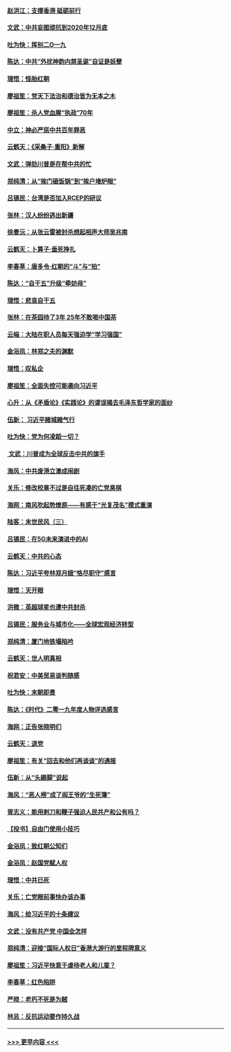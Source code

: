 #### [赵洪江：支撑香港 砥砺前行](../pages/nsc993/n11748482.md?t=12271433) 
#### [文武：中共妄图顽抗到2020年12月底](../pages/nsc993/n11748446.md?t=12271433) 
#### [吐为快：挥别二O一九](../pages/nsc993/n11748411.md?t=12271433) 
#### [陈达：中共“外扰神韵内禁圣诞”自证是妖孽](../pages/nsc993/n11748226.md?t=12271433) 
#### [理悟：怪胎红朝](../pages/nsc993/n11748206.md?t=12271433) 
#### [廖祖笙：党天下法治和德治皆为无本之木](../pages/nsc993/n11748135.md?t=12271433) 
#### [廖祖笙：杀人党血腥“执政”70年](../pages/nsc993/n11745144.md?t=12271433) 
#### [中立：神必严惩中共百年罪恶](../pages/nsc993/n11744970.md?t=12271433) 
#### [云鹤天：《采桑子‧重阳》新解](../pages/nsc993/n11744948.md?t=12271433) 
#### [文武：弹劾川普是在帮中共的忙](../pages/nsc993/n11744758.md?t=12271433) 
#### [郑纯清：从“挨门砸饭锅”到“挨户堵炉眼”](../pages/nsc993/n11744745.md?t=12271433) 
#### [吕锡民：台湾是否加入RCEP的研议](../pages/nsc993/n11744701.md?t=12271433) 
#### [张林：汉人纷纷逃出新疆](../pages/nsc993/n11743530.md?t=12271433) 
#### [徐曼沅：从张云雷被封杀想起相声大师吴兆南](../pages/nsc993/n11741816.md?t=12271433) 
#### [云鹤天：卜算子‧垂死挣扎](../pages/nsc993/n11739956.md?t=12271433) 
#### [李春草：唐多令‧红朝的“斗”与“拍”](../pages/nsc993/n11739830.md?t=12271433) 
#### [陈达：“自干五”升级“牵妨母”](../pages/nsc993/n11739724.md?t=12271433) 
#### [理悟：悲哀自干五](../pages/nsc993/n11739547.md?t=12271433) 
#### [张林：在茶园待了3年 25年不敢喝中国茶](../pages/nsc993/n11739240.md?t=12271433) 
#### [云端：大陆在职人员每天强迫学“学习强国”](../pages/nsc993/n11738735.md?t=12271433) 
#### [金浴凤：林郑之夫的渊默](../pages/nsc993/n11737735.md?t=12271433) 
#### [理悟：叹私企](../pages/nsc993/n11737715.md?t=12271433) 
#### [廖祖笙：全面失控可能袭向习近平](../pages/nsc993/n11737704.md?t=12271433) 
#### [心升：从《矛盾论》《实践论》的谬误揭去毛泽东哲学家的面纱](../pages/nsc993/n11736962.md?t=12271433) 
#### [伍新： 习近平赌城赌气行](../pages/nsc993/n11736929.md?t=12271433) 
#### [吐为快：党为何凌蹈一切？](../pages/nsc993/n11736915.md?t=12271433) 
#### [ 文武：川普成为全球反击中共的旗手](../pages/nsc993/n11736882.md?t=12271433) 
#### [海风：中共废港立澳成闹剧](../pages/nsc993/n11735857.md?t=12271433) 
#### [关乐：修改校章不过是自往死凑的亡党臭棋](../pages/nsc993/n11735097.md?t=12271433) 
#### [海网：南风吹起势燎原——有感于“光复茂名”模式重演](../pages/nsc993/n11732308.md?t=12271433) 
#### [陆客：末世民风（三）](../pages/nsc993/n11732211.md?t=12271433) 
#### [吕锡民：在5G未来演进中的AI](../pages/nsc993/n11730010.md?t=12271433) 
#### [云鹤天：中共的心态](../pages/nsc993/n11729906.md?t=12271433) 
#### [陈达：习近平夸林郑月娥“恪尽职守”感言](../pages/nsc993/n11729881.md?t=12271433) 
#### [理悟：天开眼](../pages/nsc993/n11729699.md?t=12271433) 
#### [洪微：英超球星也遭中共封杀](../pages/nsc993/n11727243.md?t=12271433) 
#### [吕锡民：服务业与城市化——全球宏观经济转型](../pages/nsc993/n11725845.md?t=12271433) 
#### [郑纯清：厦门地铁塌陷吟](../pages/nsc993/n11725813.md?t=12271433) 
#### [云鹤天：世人明真相](../pages/nsc993/n11725621.md?t=12271433) 
#### [祝君安：中美贸易谈判随感](../pages/nsc993/n11725609.md?t=12271433) 
#### [吐为快：末朝即景](../pages/nsc993/n11723365.md?t=12271433) 
#### [陈达：《时代》二零一九年度人物评选感言](../pages/nsc993/n11723337.md?t=12271433) 
#### [海网：正告张晓明们](../pages/nsc993/n11723228.md?t=12271433) 
#### [云鹤天：退党](../pages/nsc993/n11723056.md?t=12271433) 
#### [廖祖笙：有关“回去和他们再谈谈”的通报](../pages/nsc993/n11722442.md?t=12271433) 
#### [伍新：从“头踢脚”说起](../pages/nsc993/n11722429.md?t=12271433) 
#### [海风：“恶人榜”成了阎王爷的“生死簿”](../pages/nsc993/n11722272.md?t=12271433) 
#### [胥志义：能用剌刀和鞭子强迫人民共产和公有吗？](../pages/nsc993/n11720569.md?t=12271433) 
#### [【投书】自由门使用小技巧](../pages/nsc993/n11720180.md?t=12271433) 
#### [金浴凤：致红朝公知们](../pages/nsc993/n11720563.md?t=12271433) 
#### [金浴凤：赵国党赋人权](../pages/nsc993/n11720533.md?t=12271433) 
#### [理悟：中共已死](../pages/nsc993/n11720233.md?t=12271433) 
#### [关乐：亡党眼前事快办该办事](../pages/nsc993/n11719160.md?t=12271433) 
#### [海风：给习近平的十条建议](../pages/nsc993/n11717616.md?t=12271433) 
#### [文武：没有共产党 中国会怎样](../pages/nsc993/n11717584.md?t=12271433) 
#### [郑纯清：迎接“国际人权日”香港大游行的里程牌意义](../pages/nsc993/n11717417.md?t=12271433) 
#### [廖祖笙：习近平快意于虐待老人和儿童？](../pages/nsc993/n11715313.md?t=12271433) 
#### [李春草：红色陷阱](../pages/nsc993/n11715029.md?t=12271433) 
#### [严晓：老朽不死是为贼](../pages/nsc993/n11712910.md?t=12271433) 
#### [林忌：反抗运动要作持久战](../pages/nsc993/n11712623.md?t=12271433) 

----
#### [ >>> 更早内容 <<< ](../indexes/nsc993-earlier.md)
